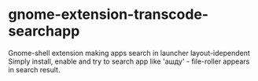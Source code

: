 # gnome-extension-transcode-searchapp
Gnome-shell extension making apps search in launcher layout-idependent
Simply install, enable and try to search app like 'ашду' - file-roller appears in search result.
